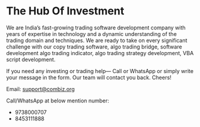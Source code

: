 # The Hub Of Investment

We are India’s fast-growing trading software development company with years of expertise in technology and a dynamic understanding of the trading domain and techniques. We are ready to take on every significant challenge with our copy trading software, algo trading bridge, software development algo trading indicator, algo trading strategy development, VBA script development.

If you need any investing or trading help— Call or WhatsApp or simply write your message in the form. Our team will contact you back. Cheers!

Email: support@combiz.org

Call/WhatsApp at below mention number:
- 9738000707
- 8453111888
